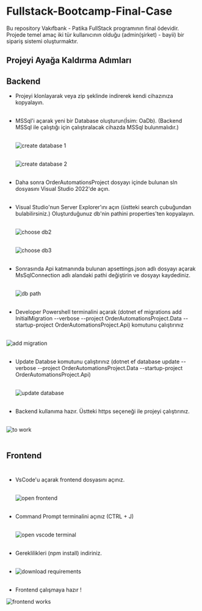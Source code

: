# Fullstack-Bootcamp-Final-Case
Bu repository Vakıfbank - Patika FullStack programının final ödevidir. Projede temel amaç iki tür kullanıcının olduğu (admin(şirket) - bayii) bir sipariş sistemi oluşturmaktır. 

## Projeyi Ayağa Kaldırma Adımları 
## Backend
- Projeyi klonlayarak veya zip şeklinde indirerek kendi cihazınıza kopyalayın. <br/> <br/>


- MSSql'i açarak yeni bir Database oluşturun(İsim: OaDb). (Backend MSSql ile çalıştığı için çalıştıralacak cihazda MSSql bulunmalıdır.) <br/> <br/>
  
  ![create database 1](https://github.com/kutaymalik/Fullstack-Bootcamp-Final-Case/assets/56682209/8062fdcd-c335-4ede-8fd4-b4988080ff09) <br/> <br/>

  
  ![create database 2](https://github.com/kutaymalik/Fullstack-Bootcamp-Final-Case/assets/56682209/8facdd58-ecf3-41f0-8bf0-d1861b9e2b7b) <br/> <br/>

  
- Daha sonra OrderAutomationsProject dosyayı içinde bulunan sln dosyasını Visual Studio 2022'de açın. <br/> <br/>

  
- Visual Studio'nun Server Explorer'ını açın (üstteki search çubuğundan bulabilirsiniz.) Oluşturduğunuz db'nin pathini properties'ten kopyalayın. <br/> <br/>
  
  ![choose db2](https://github.com/kutaymalik/Fullstack-Bootcamp-Final-Case/assets/56682209/2cdb8df6-8052-483b-828a-3aba63826103) <br/> <br/>
  
  ![choose db3](https://github.com/kutaymalik/Fullstack-Bootcamp-Final-Case/assets/56682209/1fe6d03e-8d8a-4aa8-b6f1-b0c9ce3b898e) <br/> <br/>

  
- Sonrasında Api katmanında bulunan apsettings.json adlı dosyayı açarak MsSqlConnection adlı alandaki pathi değiştirin ve dosyayı kaydediniz. <br/> <br/>
  
  ![db path](https://github.com/kutaymalik/Fullstack-Bootcamp-Final-Case/assets/56682209/d7127c3e-f981-4a93-8cc3-4b7412b9b999) <br/> <br/>

  
- Developer Powershell terminalini açarak (dotnet ef migrations add InitialMigration --verbose --project OrderAutomationsProject.Data --startup-project OrderAutomationsProject.Api) komutunu çalıştırınız  <br/> <br/>
  
![add migration](https://github.com/kutaymalik/Fullstack-Bootcamp-Final-Case/assets/56682209/42d8ea21-2e5a-47f5-9129-fb81e382abc4) <br/> <br/>


- Update Databse komutunu çalıştırınız (dotnet ef database update  --verbose --project OrderAutomationsProject.Data --startup-project OrderAutomationsProject.Api) <br/> <br/>

  ![update database](https://github.com/kutaymalik/Fullstack-Bootcamp-Final-Case/assets/56682209/89d3addb-f1c3-46f4-8ac8-12a1cc6872de) <br/> <br/>

  
- Backend kullanıma hazır. Üstteki https seçeneği ile projeyi çalıştırınız. <br/> <br/>
  
![to work](https://github.com/kutaymalik/Fullstack-Bootcamp-Final-Case/assets/56682209/b48949f5-891d-48d8-9295-9cced10d16e3) <br/> <br/>

## Frontend <br/> <br/>
- VsCode'u açarak frontend dosyasını açınız. <br/> <br/>

  ![open frontend](https://github.com/kutaymalik/Fullstack-Bootcamp-Final-Case/assets/56682209/b3af11a2-6458-4068-a65b-4beb0819228a) <br/> <br/>

  
- Command Prompt terminalini açınız (CTRL + J) <br/> <br/>
  
  ![open vscode terminal](https://github.com/kutaymalik/Fullstack-Bootcamp-Final-Case/assets/56682209/f0912b01-17af-4b58-b307-d90d4e3b5827) <br/> <br/>

  
- Gereklilikleri (npm install) indiriniz. <br/> <br/>
- 
  ![download requirements](https://github.com/kutaymalik/Fullstack-Bootcamp-Final-Case/assets/56682209/f7fc42c6-7272-40dd-870b-b7f5048a3d04) <br/> <br/>

  
- Frontend çalışmaya hazır !
  
![frontend works](https://github.com/kutaymalik/Fullstack-Bootcamp-Final-Case/assets/56682209/1277bf9c-d2f7-4570-b5aa-6b148fcd98c6)


